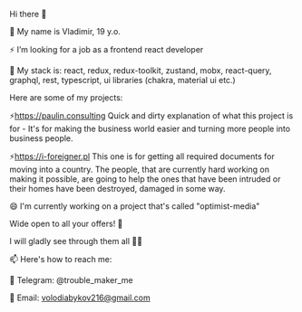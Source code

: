 Hi there 👋

🌱 My name is Vladimir, 19 y.o.

⚡ I’m looking for a job as a frontend react developer

🤘 My stack is: react, redux, redux-toolkit, zustand, mobx, react-query, graphql, rest, typescript, ui libraries (chakra, material ui etc.)

Here are some of my projects:

⚡https://paulin.consulting
Quick and dirty explanation of what this project is for - 
It's for making the business world easier and turning more people into business people.

⚡https://i-foreigner.pl
This one is for getting all required documents for moving into a country.
The people, that are currently hard working on making it possible, are going to help the ones that have been intruded
or their homes have been destroyed, damaged in some way.
  
😄 I'm currently working on a project that's called "optimist-media"

Wide open to all your offers! 👀

I will gladly see through them all 👀👀

📫 Here's how to reach me:

💬 Telegram: @trouble_maker_me

🤔 Email: volodiabykov216@gmail.com

